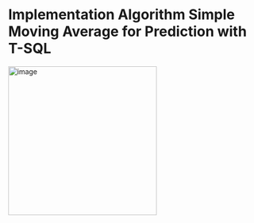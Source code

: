# Implementation Algorithm Simple Moving Average for Prediction with T-SQL
<img width="299" alt="image" src="https://user-images.githubusercontent.com/58914195/236983158-90dffc72-8948-4510-8275-2d2518c06e0b.png">
